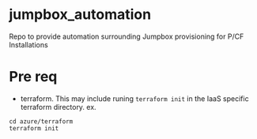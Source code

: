 # jumpbox_automation
Repo to provide automation surrounding Jumpbox provisioning for P/CF Installations

# Pre req
- terraform. This may include runing `terraform init` in the IaaS specific terraform directory. ex. 
```
cd azure/terraform
terraform init
```
